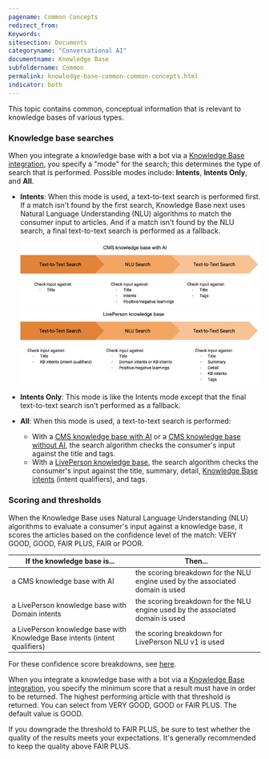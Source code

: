 ```yaml
---
pagename: Common Concepts
redirect_from:
Keywords:
sitesection: Documents
categoryname: "Conversational AI"
documentname: Knowledge Base
subfoldername: Common
permalink: knowledge-base-common-common-concepts.html
indicator: both
---
```


This topic contains common, conceptual information that is relevant to knowledge bases of various types.

### Knowledge base searches

When you integrate a knowledge base with a bot via a [Knowledge Base integration](conversation-builder-integrations-knowledge-base-integrations.html), you specify a "mode" for the search; this determines the type of search that is performed. Possible modes include: **Intents**, **Intents Only**, and **All**.

* **Intents**: When this mode is used, a text-to-text search is performed first. If a match isn't found by the first search, Knowledge Base next uses Natural Language Understanding (NLU) algorithms to match the consumer input to articles. And if a match isn't found by the NLU search, a final text-to-text search is performed as a fallback.

    <img style="width:750px" src="img/ConvoBuilder/kb_search_modes_cms.png">
    <img style="width:750px" src="img/ConvoBuilder/kb_search_modes_lp.png">

* **Intents Only**: This mode is like the Intents mode except that the final text-to-text search isn't performed as a fallback.

* **All**: When this mode is used, a text-to-text search is performed:
    * With a [CMS knowledge base with AI](knowledge-base-cms-knowledge-bases-cms-kbs-with-liveperson-ai.html) or a [CMS knowledge base without AI](knowledge-base-cms-knowledge-bases-cms-kbs-without-liveperson-ai.html), the search algorithm checks the consumer's input against the title and tags.
    * With a [LivePerson knowledge base](knowledge-base-liveperson-knowledge-bases-introduction.html), the search algorithm checks the consumer's input against the title, summary, detail, [Knowledge Base intents](knowledge-base-liveperson-knowledge-bases-introduction.html#knowlege-base-intents-versus-domain-intents) (intent qualifiers), and tags.

### Scoring and thresholds

When the Knowledge Base uses Natural Language Understanding (NLU) algorithms to evaluate a consumer's input against a knowledge base, it scores the articles based on the confidence level of the match: VERY GOOD, GOOD, FAIR PLUS, FAIR or POOR. 

| If the knowledge base is... | Then... |
| --- | --- |
| a CMS knowledge base with AI | the scoring breakdown for the NLU engine used by the associated domain is used |
| a LivePerson knowledge base with Domain intents | the scoring breakdown for the NLU engine used by the associated domain is used |
| a LivePerson knowledge base with Knowledge Base intents (intent qualifiers) | the scoring breakdown for LivePerson NLU v1 is used |

For these confidence score breakdowns, see [here](intent-builder-intents.html#what-is-the-intent-scorethreshold).

When you integrate a knowledge base with a bot via a [Knowledge Base integration](conversation-builder-integrations-knowledge-base-integrations.html), you specify the minimum score that a result must have in order to be returned. The highest performing article with that threshold is returned. You can select from VERY GOOD, GOOD or FAIR PLUS. The default value is GOOD.

If you downgrade the threshold to FAIR PLUS, be sure to test whether the quality of the results meets your expectations. It's generally recommended to keep the quality above FAIR PLUS.

